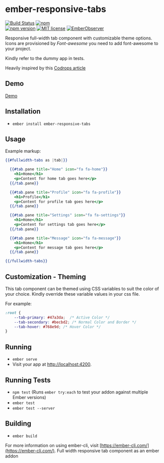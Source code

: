 # ember-responsive-tabs

[![Build Status](https://travis-ci.org/rajasegar/ember-responsive-tabs.svg?branch=master)](https://travis-ci.org/rajasegar/ember-responsive-tabs) 
[![npm](https://img.shields.io/npm/dm/ember-responsive-tabs.svg)](https://www.npmjs.com/package/ember-responsive-tabs)  
[![npm version](http://img.shields.io/npm/v/ember-responsive-tabs.svg?style=flat)](https://npmjs.org/package/ember-responsive-tabs "View this project on npm")
[![MIT license](http://img.shields.io/badge/license-MIT-brightgreen.svg)](http://opensource.org/licenses/MIT)
[![EmberObserver](http://emberobserver.com/badges/ember-responsive-tabs.svg?branch=master)](http://emberobserver.com/addons/ember-responsive-tabs)


Responsive full-width tab component with customizable theme options.
Icons are provisioned by *Font-awesome* you need to add font-awesome to your project.

Kindly refer to the dummy app in tests.

Heavily inspired by this [Codrops article](https://tympanus.net/codrops/2014/03/21/responsive-full-width-tabs/)

## Demo

[Demo](http://present-quiet.surge.sh/)


## Installation

* `ember install ember-responsive-tabs`


## Usage

Example markup:

```hbs
{{#fullwidth-tabs as |tab|}}

  {{#tab.pane title="Home" icon="fa fa-home"}}
    <h1>Home</h1>
    <p>Content for home tab goes here</p>
  {{/tab.pane}}

  {{#tab.pane title="Profile" icon="fa fa-profile"}}
    <h1>Profile</h1>
    <p>Content for profile tab goes here</p>
  {{/tab.pane}}

  {{#tab.pane title="Settings" icon="fa fa-settings"}}
    <h1>Home</h1>
    <p>Content for settings tab goes here</p>
  {{/tab.pane}}

  {{#tab.pane title="Message" icon="fa fa-message"}}
    <h1>Home</h1>
    <p>Content for message tab goes here</p>
  {{/tab.pane}}

{{/fullwidth-tabs}}
```

## Customization - Theming

This tab component can be themed using CSS variables to suit the color of your choice.
Kindly override these variable values in your css file.

For example:

```css
:root {
    --tab-primary: #47a3da;  /* Active Color */
    --tab-secondary: #becbd2; /* Normal Color and Border */
    --tab-hover: #768e9d; /* Hover Color */
}
```

## Running

* `ember serve`
* Visit your app at [http://localhost:4200](http://localhost:4200).

## Running Tests

* `npm test` (Runs `ember try:each` to test your addon against multiple Ember versions)
* `ember test`
* `ember test --server`

## Building

* `ember build`

For more information on using ember-cli, visit [https://ember-cli.com/](https://ember-cli.com/).
Full width responsive tab component as an ember addon
